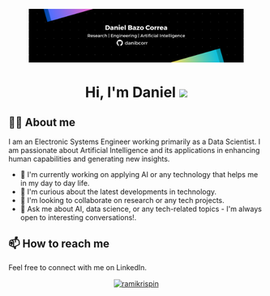 <figure><img src="./Banner.png" alt=""><figcaption></figcaption></figure>

<h1 align="center">Hi, I'm Daniel <img src="https://media.giphy.com/media/hvRJCLFzcasrR4ia7z/giphy.gif" width="35"></h1>

## 🧑‍💻 About me

I am an Electronic Systems Engineer working primarily as a Data Scientist. I am passionate about Artificial Intelligence and its applications in enhancing human capabilities and generating new insights.

* 🔭 I'm currently working on applying AI or any technology that helps me in my day to day life.
* 🌱 I'm curious about the latest developments in technology.
* 👯 I'm looking to collaborate on research or any tech projects.
* 💬 Ask me about AI, data science, or any tech-related topics - I'm always open to interesting conversations!.

## 📫 How to reach me

Feel free to connect with me on LinkedIn.

<p align="center"> <a href="https://www.linkedin.com/in/danibcorr/" target="blank"><img align="center" src="https://raw.githubusercontent.com/rahuldkjain/github-profile-readme-generator/master/src/images/icons/Social/linked-in-alt.svg" alt="ramikrispin" height="30" width="40" /></a></p>
